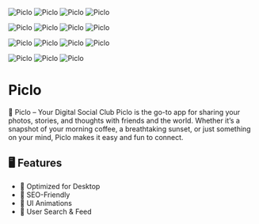 ![Piclo](https://github.com/timk-dev/Piclo/blob/main/picfeed.jpeg?raw=true)
![Piclo](https://github.com/timk-dev/Piclo/blob/main/postfeed.jpeg?raw=true)
![Piclo](https://github.com/timk-dev/Piclo/blob/main/creataccount.jpeg?raw=true)
![Piclo](https://github.com/timk-dev/Piclo/blob/main/login.jpeg?raw=true)

![Piclo](https://github.com/timk-dev/Piclo/blob/main/accountpics.jpeg?raw=true)
![Piclo](https://github.com/timk-dev/Piclo/blob/main/accountposts.jpeg?raw=true)
![Piclo](https://github.com/timk-dev/Piclo/blob/main/friended.jpeg?raw=true)
![Piclo](https://github.com/timk-dev/Piclo/blob/main/imgpost.jpeg?raw=true)

![Piclo](https://github.com/timk-dev/Piclo/blob/main/makepost.jpeg?raw=true)
![Piclo](https://github.com/timk-dev/Piclo/blob/main/makepostimg.jpeg?raw=true)
![Piclo](https://github.com/timk-dev/Piclo/blob/main/otheraccount.jpeg?raw=true)
![Piclo](https://github.com/timk-dev/Piclo/blob/main/search.jpeg?raw=true)

![Piclo](https://github.com/timk-dev/Piclo/blob/main/searchedusers.jpeg?raw=true)
![Piclo](https://github.com/timk-dev/Piclo/blob/main/updates.jpeg?raw=true)
![Piclo](https://github.com/timk-dev/Piclo/blob/main/useraccount.jpeg?raw=true)

# Piclo

🥘 Piclo – Your Digital Social Club
Piclo is the go-to app for sharing your photos, stories, and thoughts with friends and the world.
Whether it’s a snapshot of your morning coffee, a breathtaking sunset, or just something on your mind, Piclo makes it easy and fun to connect.

## :desktop_computer: Features
  * :electric_plug: Optimized for Desktop
  * :electric_plug: SEO-Friendly
  * :electric_plug: UI Animations
  * :electric_plug: User Search & Feed
